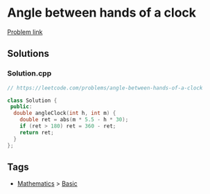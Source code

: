 # Angle between hands of a clock

[Problem link](https://leetcode.com/problems/angle-between-hands-of-a-clock)

## Solutions


### Solution.cpp
```cpp
// https://leetcode.com/problems/angle-between-hands-of-a-clock

class Solution {
 public:
  double angleClock(int h, int m) {
    double ret = abs(m * 5.5 - h * 30);
    if (ret > 180) ret = 360 - ret;
    return ret;
  }
};
```
## Tags

* [Mathematics](/README.md#Mathematics) > [Basic](/README.md#Mathematics-Basic)
